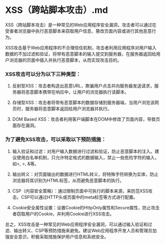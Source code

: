 # XSS（跨站脚本攻击）.md

XSS（跨站脚本攻击）是一种常见的Web应用程序安全漏洞，攻击者可以通过在受害者浏览器中执行恶意脚本来窃取用户信息、篡改页面内容或进行其他恶意行为。

XSS攻击基于Web应用程序的不合理信任机制，攻击者利用应用程序对用户输入数据的不加过滤和验证，将带有恶意脚本的输入提交到服务器，在服务器返回给用户浏览器的页面中插入并执行恶意脚本，从而实现攻击目的。

### XSS攻击可以分为以下三种类型：

1. 反射型XSS：攻击者构造出恶意URL，欺骗用户点击并向服务器发送请求，服务器将恶意脚本携带在响应中，让用户的浏览器执行该脚本。

2. 存储型XSS：攻击者将带有恶意脚本的数据存储到服务器端，当用户浏览该网页时，服务器将恶意脚本返回给用户浏览器并执行。

3. DOM Based XSS：攻击者利用客户端脚本在DOM中修改了页面内容，导致页面存在漏洞。

### 为了避免XSS攻击，可以采取以下预防措施：

1. 输入验证和过滤：对用户输入数据进行过滤和验证，防止恶意脚本的注入。建议使用白名单机制，只允许特定格式的数据输入，禁止一些危险字符的输入，如<, >, &等。

2. 输出转义：对页面输出的数据进行HTML转义，将特殊字符转换为实体，防止浏览器将其识别为HTML标签，从而避免恶意脚本的执行。

3. CSP（内容安全策略）：通过限制页面中可执行的脚本来源，来防范XSS攻击。CSP可以通过HTTP头或页面中的meta标签等方式进行配置。

4. Cookie安全属性设置：设置Cookie的HttpOnly属性和Secure属性，防止攻击者窃取用户的Cookie，并利用Cookie进行XSS攻击。

总之，XSS攻击是一种常见的Web应用程序安全漏洞，可以通过输入验证和过滤、输出转义、CSP等预防措施来避免。建议Web应用程序开发人员和管理员加强安全意识，积极采取措施保护用户信息和系统安全。